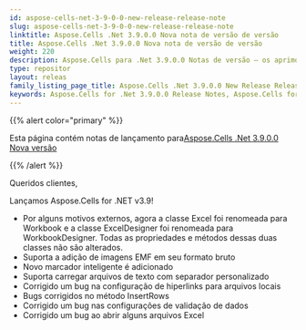 ```yaml
---
id: aspose-cells-net-3-9-0-0-new-release-release-note
slug: aspose-cells-net-3-9-0-0-new-release-release-note
linktitle: Aspose.Cells .Net 3.9.0.0 Nova nota de versão de versão
title: Aspose.Cells .Net 3.9.0.0 Nova nota de versão de versão
weight: 220
description: Aspose.Cells para .Net 3.9.0.0 Notas de versão – os aprimoramentos mais recentes, novos recursos e correções
type: repositor
layout: releas
family_listing_page_title: Aspose.Cells .Net 3.9.0.0 New Release Release Note
keywords: Aspose.Cells for .Net 3.9.0.0 Release Notes, Aspose.Cells for .Net 3.9.0.0 updates and fixe
---
```

{{% alert color="primary" %}} 

 Esta página contém notas de lançamento para[Aspose.Cells .Net 3.9.0.0 Nova versão](https://releases.aspose.com/cells/net/new-releases/aspose.cells-.net-3.9.0.0-new-release/)

{{% /alert %}} 

 Queridos clientes,

 Lançamos Aspose.Cells for .NET v3.9!

- Por alguns motivos externos, agora a classe Excel foi renomeada para Workbook e a classe ExcelDesigner foi renomeada para WorkbookDesigner. Todas as propriedades e métodos dessas duas classes não são alterados.
- Suporta a adição de imagens EMF em seu formato bruto
- Novo marcador inteligente é adicionado
- Suporta carregar arquivos de texto com separador personalizado
- Corrigido um bug na configuração de hiperlinks para arquivos locais
- Bugs corrigidos no método InsertRows
- Corrigido um bug nas configurações de validação de dados
- Corrigido um bug ao abrir alguns arquivos Excel
